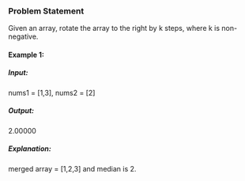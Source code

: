 ### Problem Statement

Given an array, rotate the array to the right by k steps, where k is non-negative.

#### Example 1:

##### Input: 
nums1 = [1,3], nums2 = [2]
#####  Output: 
2.00000
#####  Explanation: 
merged array = [1,2,3] and median is 2.
